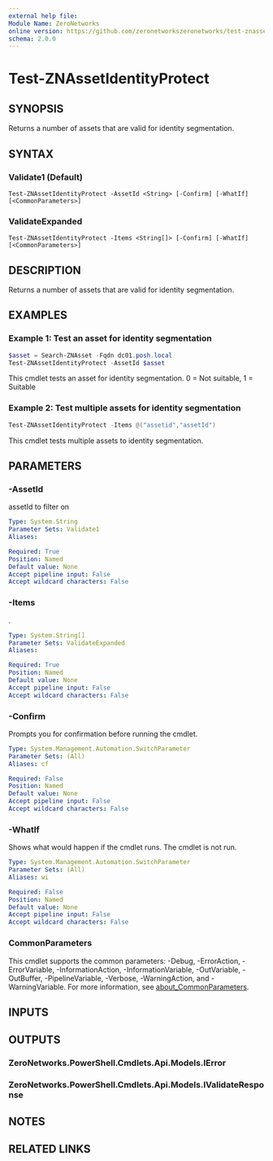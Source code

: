 ```yaml
---
external help file:
Module Name: ZeroNetworks
online version: https://github.com/zeronetworkszeronetworks/test-znassetidentityprotect
schema: 2.0.0
---
```


# Test-ZNAssetIdentityProtect

## SYNOPSIS
Returns a number of assets that are valid for identity segmentation.

## SYNTAX

### Validate1 (Default)
```
Test-ZNAssetIdentityProtect -AssetId <String> [-Confirm] [-WhatIf] [<CommonParameters>]
```

### ValidateExpanded
```
Test-ZNAssetIdentityProtect -Items <String[]> [-Confirm] [-WhatIf] [<CommonParameters>]
```

## DESCRIPTION
Returns a number of assets that are valid for identity segmentation.

## EXAMPLES

### Example 1: Test an asset for identity segmentation
```powershell
$asset = Search-ZNAsset -Fqdn dc01.posh.local                      
Test-ZNAssetIdentityProtect -AssetId $asset
```

This cmdlet tests an asset for identity segmentation.
0 = Not suitable, 1 = Suitable

### Example 2: Test multiple assets for identity segmentation
```powershell
Test-ZNAssetIdentityProtect -Items @("assetid","assetId")
```

This cmdlet tests multiple assets to identity segmentation.

## PARAMETERS

### -AssetId
assetId to filter on

```yaml
Type: System.String
Parameter Sets: Validate1
Aliases:

Required: True
Position: Named
Default value: None
Accept pipeline input: False
Accept wildcard characters: False
```

### -Items
.

```yaml
Type: System.String[]
Parameter Sets: ValidateExpanded
Aliases:

Required: True
Position: Named
Default value: None
Accept pipeline input: False
Accept wildcard characters: False
```

### -Confirm
Prompts you for confirmation before running the cmdlet.

```yaml
Type: System.Management.Automation.SwitchParameter
Parameter Sets: (All)
Aliases: cf

Required: False
Position: Named
Default value: None
Accept pipeline input: False
Accept wildcard characters: False
```

### -WhatIf
Shows what would happen if the cmdlet runs.
The cmdlet is not run.

```yaml
Type: System.Management.Automation.SwitchParameter
Parameter Sets: (All)
Aliases: wi

Required: False
Position: Named
Default value: None
Accept pipeline input: False
Accept wildcard characters: False
```

### CommonParameters
This cmdlet supports the common parameters: -Debug, -ErrorAction, -ErrorVariable, -InformationAction, -InformationVariable, -OutVariable, -OutBuffer, -PipelineVariable, -Verbose, -WarningAction, and -WarningVariable. For more information, see [about_CommonParameters](http://go.microsoft.com/fwlink/?LinkID=113216).

## INPUTS

## OUTPUTS

### ZeroNetworks.PowerShell.Cmdlets.Api.Models.IError

### ZeroNetworks.PowerShell.Cmdlets.Api.Models.IValidateResponse

## NOTES

## RELATED LINKS

